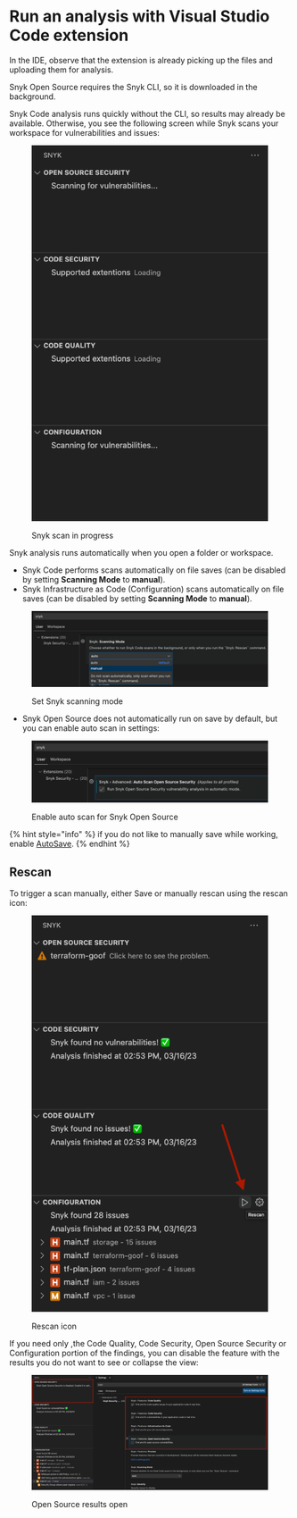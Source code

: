 # Run an analysis with Visual Studio Code extension

In the IDE, observe that the extension is already picking up the files and uploading them for analysis.

Snyk Open Source requires the Snyk CLI, so it is downloaded in the background.

Snyk Code analysis runs quickly without the CLI, so results may already be available. Otherwise, you see the following screen while Snyk scans your workspace for vulnerabilities and issues:

<figure><img src="../../../.gitbook/assets/Screenshot 2023-03-16 at 14.53.38.png" alt="Snyk scan in progress"><figcaption><p>Snyk scan in progress</p></figcaption></figure>

Snyk analysis runs automatically when you open a folder or workspace.

* Snyk Code performs scans automatically on file saves (can be disabled by setting **Scanning Mode** to **manual**).
* Snyk Infrastructure as Code (Configuration) scans automatically on file saves (can be disabled by setting **Scanning Mode** to **manual**).

<figure><img src="../../../.gitbook/assets/Screenshot 2023-03-16 at 14.56.29.png" alt="Set Snyk scanning mode"><figcaption><p>Set Snyk scanning mode</p></figcaption></figure>

* Snyk Open Source does not automatically run on save by default, but you can enable auto scan in settings:

<figure><img src="../../../.gitbook/assets/Screenshot 2023-03-16 at 14.58.23.png" alt="Enable auto scan for Snyk Open Source"><figcaption><p>Enable auto scan for Snyk Open Source</p></figcaption></figure>

{% hint style="info" %}
if you do not like to manually save while working, enable [AutoSave](https://code.visualstudio.com/docs/editor/codebasics#\_save-auto-save).
{% endhint %}

## Rescan

To trigger a scan manually, either Save or manually rescan using the rescan icon:

<figure><img src="../../../.gitbook/assets/Screenshot 2023-03-16 at 15.00.13.png" alt="Rescan icon"><figcaption><p>Rescan icon</p></figcaption></figure>

If you need only ,the Code Quality, Code Security, Open Source Security or Configuration portion of the findings, you can disable the feature with the results you do not want to see or collapse the view:

<figure><img src="../../../.gitbook/assets/Screenshot 2023-03-16 at 14.28.48.png" alt="Open Source results open"><figcaption><p>Open Source results open</p></figcaption></figure>
